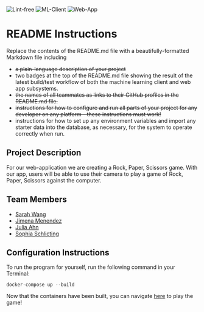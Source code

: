 ![Lint-free](https://github.com/nyu-software-engineering/containerized-app-exercise/actions/workflows/lint.yml/badge.svg)
![ML-Client](https://github.com/software-students-spring2025/4-containers-sjsj4/actions/workflows/build-ml-client.yml/badge.svg)
![Web-App](https://github.com/software-students-spring2025/4-containers-sjsj4/actions/workflows/build-web-app.yml/badge.svg)



# README Instructions

Replace the contents of the README.md file with a beautifully-formatted Markdown file including

- ~~a plain-language description of your project~~
- two badges at the top of the README.md file showing the result of the latest build/test workflow of both the machine learning client and web app subsystems.
- ~~the names of all teammates as links to their GitHub profiles in the README.md file.~~
- ~~instructions for how to configure and run all parts of your project for any developer on any platform - these instructions must work!~~
- instructions for how to set up any environment variables and import any starter data into the database, as necessary, for the system to operate correctly when run.

## Project Description
For our web-application we are creating a Rock, Paper, Scissors game. With our app, users will be able to use their camera to play a game of Rock, Paper, Scissors against the computer.

## Team Members 
- [Sarah Wang](https://github.com/sarahswang)
- [Jimena Menendez](https:/github.com/jkm8294)
- [Julia Ahn](https:/github.com/juliaahn)
- [Sophia Schlicting](https:/github.com/schlichtings)

## Configuration Instructions
To run the program for yourself, run the following command in your Terminal:
```
docker-compose up --build
```
Now that the containers have been built, you can navigate [here](http://127.0.0.1:5003/) to play the game!



